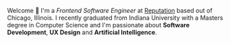 Welcome 👋 I'm a _Frontend Software Engineer_ at [Reputation](https://reputation.com/) based out of Chicago, Illinois. I recently graduated from Indiana University with a Masters degree in Computer Science and I'm passionate about **Software Development**, **UX Design** and **Artificial Intelligence**.
